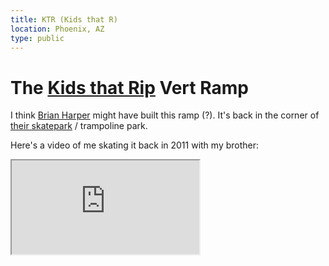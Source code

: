 ```yaml
---
title: KTR (Kids that R)
location: Phoenix, AZ
type: public
---
```

# The [Kids that Rip](https://www.kidsthatrip.com/) Vert Ramp

I think [Brian Harper](https://www.arizonafoothillsmagazine.com/features/on-the-scene-with-nadine/1774-meet-arizona-snowbowls-pro-snowboarding-pioneer-brian-harper.html?tmpl=component) might have built this ramp (?).  It's back in the corner of [their skatepark](https://www.kidsthatrip.com/copy-of-skateboard-1) / trampoline park.

Here's a video of me skating it back in 2011 with my brother:

<iframe src="https://www.youtube.com/embed/7zqR2X1zsjQ"/>

